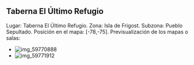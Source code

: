 ## Taberna El Último Refugio
Lugar: Taberna El Último Refugio.
Zona: Isla de Frigost.
Subzona: Pueblo Sepultado.
Posición en el mapa: [-78,-75].
Previsualización de los mapas o salas:
- ![img_59770888](https://media.discordapp.net/attachments/1115311447145193482/1115361876000391288/59770888.jpg)
- ![img_59771912](https://media.discordapp.net/attachments/1115311447145193482/1115361905939329044/59771912.jpg)